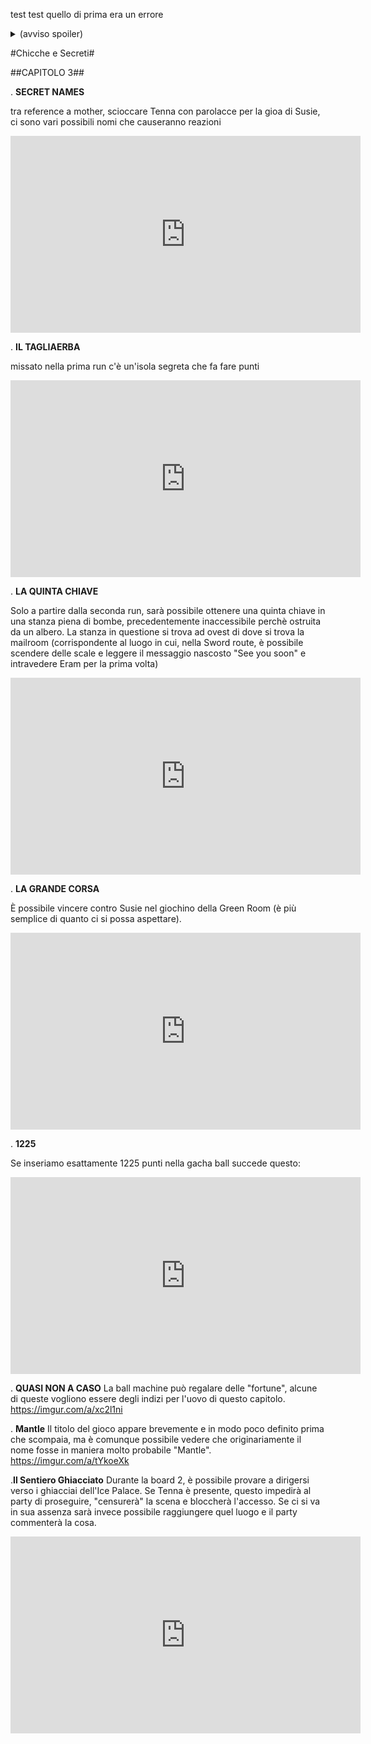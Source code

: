 test test
quello di prima era un errore

<details> 
  <summary>(avviso spoiler)</summary>
  <img src="../assets/img/kris_wiki.png" /> 

</details>

#Chicche e Secreti#

##CAPITOLO 3##

. **SECRET NAMES** 

  tra reference a mother, scioccare Tenna con parolacce per la gioa di Susie, ci sono vari possibili nomi che causeranno reazioni
  <iframe width="560" height="315" src="https://www.youtube-nocookie.com/embed/qZh6yj0zY3w?si=TGBRHF6XZDpTuc8h" title="YouTube video player" frameborder="0" allow="accelerometer; autoplay; clipboard-write; encrypted-media; gyroscope; picture-in-picture; web-share" referrerpolicy="strict-origin-when-cross-origin" allowfullscreen></iframe>

. **IL TAGLIAERBA**

  missato nella prima run c'è un'isola segreta che fa fare punti
  <iframe width="560" height="315" src="https://www.youtube-nocookie.com/embed/Vg-4pqy9ZNw?si=v-wvbTPvmkkWRYGg" title="YouTube video player" frameborder="0" allow="accelerometer; autoplay; clipboard-write; encrypted-media; gyroscope; picture-in-picture; web-share" referrerpolicy="strict-origin-when-cross-origin" allowfullscreen></iframe>

. **LA QUINTA CHIAVE**

  Solo a partire dalla seconda run, sarà possibile ottenere una quinta chiave in una stanza piena di bombe, precedentemente inaccessibile perchè ostruita da un albero. La stanza in questione si trova ad ovest di dove si trova la mailroom (corrispondente al luogo in cui, nella Sword route, è possibile scendere delle scale e leggere il messaggio nascosto "See you soon" e intravedere Eram per la prima volta) 

  <iframe width="560" height="315" src="https://www.youtube-nocookie.com/embed/kermTrn0znI?si=ywuUbDF-ozmEGhzc" title="YouTube video player" frameborder="0" allow="accelerometer; autoplay; clipboard-write; encrypted-media; gyroscope; picture-in-picture; web-share" referrerpolicy="strict-origin-when-cross-origin" allowfullscreen></iframe>

. **LA GRANDE CORSA**

  È possibile vincere contro Susie nel giochino della Green Room (è più semplice di quanto ci si possa aspettare).
  <iframe width="560" height="315" src="https://www.youtube-nocookie.com/embed/vjOM4N2PYQw?si=Ks5ehDu3W4NXgStT" title="YouTube video player" frameborder="0" allow="accelerometer; autoplay; clipboard-write; encrypted-media; gyroscope; picture-in-picture; web-share" referrerpolicy="strict-origin-when-cross-origin" allowfullscreen></iframe>

. **1225**

Se inseriamo esattamente 1225  punti nella gacha ball succede questo:
<iframe width="560" height="315" src="https://www.youtube.com/embed/fipV6YES6BU?si=q2UfllWtIvMuYKuk" title="YouTube video player" frameborder="0" allow="accelerometer; autoplay; clipboard-write; encrypted-media; gyroscope; picture-in-picture; web-share" referrerpolicy="strict-origin-when-cross-origin" allowfullscreen></iframe>

. **QUASI NON A CASO**
La ball machine può regalare delle "fortune", alcune di queste vogliono essere degli indizi per l'uovo di questo capitolo.
https://imgur.com/a/xc2l1ni

. **Mantle**
Il titolo del gioco appare brevemente e in modo poco definito prima che scompaia, ma è comunque possibile vedere che originariamente il nome fosse in maniera molto probabile "Mantle".
https://imgur.com/a/tYkoeXk

.**Il Sentiero Ghiacciato**
  Durante la board 2, è possibile provare a dirigersi verso i ghiacciai dell'Ice Palace. Se Tenna è presente, questo impedirà al party di proseguire, "censurerà" la scena e bloccherà l'accesso. Se ci si va in sua assenza sarà invece possibile raggiungere quel luogo e il party commenterà la cosa.
<iframe width="560" height="315" src="https://www.youtube-nocookie.com/embed/wptBrUqnyIc?si=3uXbjlqyBa5tq7mi" title="YouTube video player" frameborder="0" allow="accelerometer; autoplay; clipboard-write; encrypted-media; gyroscope; picture-in-picture; web-share" referrerpolicy="strict-origin-when-cross-origin" allowfullscreen></iframe>

  
